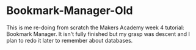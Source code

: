 Bookmark-Manager-Old
===
This is me re-doing from scratch the Makers Academy week 4 tutorial: Bookmark Manager. It isn't fully finished but my grasp was descent and I plan to redo it later to remember about databases.
